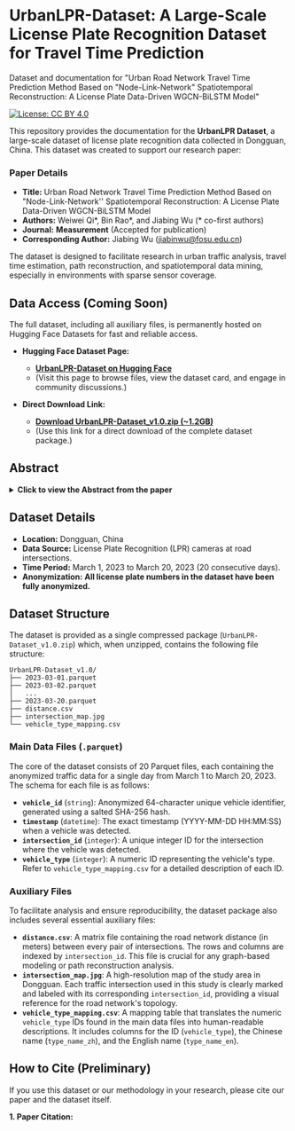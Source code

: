 # UrbanLPR-Dataset: A Large-Scale License Plate Recognition Dataset for Travel Time Prediction
Dataset and documentation for "Urban Road Network Travel Time Prediction Method Based on "Node-Link-Network" Spatiotemporal Reconstruction: A License Plate Data-Driven WGCN-BiLSTM Model"

[![License: CC BY 4.0](https://img.shields.io/badge/License-CC%20BY%204.0-blue.svg)](https://creativecommons.org/licenses/by/4.0/)

This repository provides the documentation for the **UrbanLPR Dataset**, a large-scale dataset of license plate recognition data collected in Dongguan, China. This dataset was created to support our research paper:

### Paper Details
*   **Title:** Urban Road Network Travel Time Prediction Method Based on "Node-Link-Network'' Spatiotemporal Reconstruction: A License Plate Data-Driven WGCN-BiLSTM Model
*   **Authors:** Weiwei Qi*, Bin Rao*, and Jiabing Wu (* co-first authors)
*   **Journal:** **Measurement** (Accepted for publication)
*   **Corresponding Author:** Jiabing Wu (jiabinwu@fosu.edu.cn)

The dataset is designed to facilitate research in urban traffic analysis, travel time estimation, path reconstruction, and spatiotemporal data mining, especially in environments with sparse sensor coverage.

## Data Access (Coming Soon)

The full dataset, including all auxiliary files, is permanently hosted on Hugging Face Datasets for fast and reliable access.

*   **Hugging Face Dataset Page:** 
    *   **[UrbanLPR-Dataset on Hugging Face](https://huggingface.co/datasets/abin1234/UrbanLPR-Dataset)** 
    *   (Visit this page to browse files, view the dataset card, and engage in community discussions.)

*   **Direct Download Link:** 
    *   **[Download UrbanLPR-Dataset_v1.0.zip (~1.2GB)](https://huggingface.co/datasets/abin1234/UrbanLPR-Dataset/blob/main/UrbanLPR-Dataset.zip)**
    *   (Use this link for a direct download of the complete dataset package.)

## Abstract

<details>
<summary><strong>Click to view the Abstract from the paper</strong></summary>

Accurate travel time prediction is critical for effective urban traffic management and route planning. However, few studies address travel time prediction in sparsely sensored regions. To address this gap, we propose a novel ``node-link-network'' framework for urban road network travel time prediction, which integrates sparse node data, path reconstruction, and network-level prediction. Using license plate data collected at intersections (node level), the framework employs a Path Reconstruction Random Forest (PRRF) model to innovatively reconstruct spatiotemporal path data (link level) with multi-factor features and quantify the weights of network spatial relationships. Leveraging these reconstructed paths, a Weighted Graph Convolutional Network with Bidirectional Long Short-Term Memory (WGCN-BiLSTM) employs dynamic weighted adjacency matrices to model spatiotemporal dependencies for accurate travel time prediction (network level). Results on the UrbanLPR dataset, collected in Dongguan, China demonstrate that our reconstruction model achieves a training time of 2.42 seconds, over 10 times faster than baseline models. Based on the reconstructed weighted matrices, our method reduces MAE by 23\% (to 6.46 seconds) compared to the second-best baseline, addressing travel time prediction in sparsely sensored regions and improving travel time prediction for urban traffic management.

</details>

## Dataset Details

*   **Location:** Dongguan, China
*   **Data Source:** License Plate Recognition (LPR) cameras at road intersections.
*   **Time Period:** March 1, 2023 to March 20, 2023 (20 consecutive days).
*   **Anonymization:** **All license plate numbers in the dataset have been fully anonymized.**

## Dataset Structure

The dataset is provided as a single compressed package (`UrbanLPR-Dataset_v1.0.zip`) which, when unzipped, contains the following file structure:

```text
UrbanLPR-Dataset_v1.0/
├── 2023-03-01.parquet
├── 2023-03-02.parquet
│   ...
├── 2023-03-20.parquet
├── distance.csv
├── intersection_map.jpg
└── vehicle_type_mapping.csv
```

### Main Data Files (`.parquet`)

The core of the dataset consists of 20 Parquet files, each containing the anonymized traffic data for a single day from March 1 to March 20, 2023. The schema for each file is as follows:

*   **`vehicle_id`** (`string`): Anonymized 64-character unique vehicle identifier, generated using a salted SHA-256 hash.
*   **`timestamp`** (`datetime`): The exact timestamp (YYYY-MM-DD HH:MM:SS) when a vehicle was detected.
*   **`intersection_id`** (`integer`): A unique integer ID for the intersection where the vehicle was detected.
*   **`vehicle_type`** (`integer`): A numeric ID representing the vehicle's type. Refer to `vehicle_type_mapping.csv` for a detailed description of each ID.

### Auxiliary Files

To facilitate analysis and ensure reproducibility, the dataset package also includes several essential auxiliary files:

*   **`distance.csv`**: A matrix file containing the road network distance (in meters) between every pair of intersections. The rows and columns are indexed by `intersection_id`. This file is crucial for any graph-based modeling or path reconstruction analysis.
*   **`intersection_map.jpg`**: A high-resolution map of the study area in Dongguan. Each traffic intersection used in this study is clearly marked and labeled with its corresponding `intersection_id`, providing a visual reference for the road network's topology.
*   **`vehicle_type_mapping.csv`**: A mapping table that translates the numeric `vehicle_type` IDs found in the main data files into human-readable descriptions. It includes columns for the ID (`vehicle_type`), the Chinese name (`type_name_zh`), and the English name (`type_name_en`).


## How to Cite (Preliminary)

If you use this dataset or our methodology in your research, please cite our paper and the dataset itself.

**1. Paper Citation:**
```bibtex

